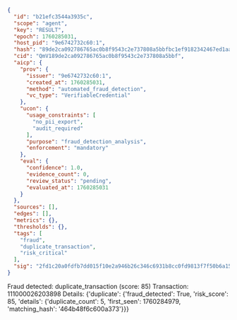 ```json
{
  "id": "b21efc3544a3935c",
  "scope": "agent",
  "key": "RESULT",
  "epoch": 1760285031,
  "host_pid": "9e6742732c60:1",
  "hash": "89de2ca092786765ac0b8f9543c2e737808a5bbfbc1ef9182342467ed1aae306",
  "cid": "QmV189de2ca092786765ac0b8f9543c2e737808a5bbf",
  "aicp": {
    "prov": {
      "issuer": "9e6742732c60:1",
      "created_at": 1760285031,
      "method": "automated_fraud_detection",
      "vc_type": "VerifiableCredential"
    },
    "ucon": {
      "usage_constraints": [
        "no_pii_export",
        "audit_required"
      ],
      "purpose": "fraud_detection_analysis",
      "enforcement": "mandatory"
    },
    "eval": {
      "confidence": 1.0,
      "evidence_count": 0,
      "review_status": "pending",
      "evaluated_at": 1760285031
    }
  },
  "sources": [],
  "edges": [],
  "metrics": {},
  "thresholds": {},
  "tags": [
    "fraud",
    "duplicate_transaction",
    "risk_critical"
  ],
  "sig": "2fd1c20a0fdfb7dd015f10e2a946b26c346c6931b8cc0fd9813f7f50b6a15142"
}
```

Fraud detected: duplicate_transaction (score: 85)
Transaction: 111000026203898
Details: {'duplicate': {'fraud_detected': True, 'risk_score': 85, 'details': {'duplicate_count': 5, 'first_seen': 1760284979, 'matching_hash': '464b48f6c600a373'}}}